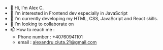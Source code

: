 - 👋 Hi, I’m Alex C.
- 👀 I’m interested in Frontend dev especially in JavaScript
- 🌱 I’m currently developing my HTML, CSS, JavaScript and React skills.
- 💞️ I’m looking to collaborate on 
- 📫 How to reach me :
    - Phone number : +40760941101
    - email : alexandru.ciuta.21@gmail.com

<!---
AlexC41/AlexC41 is a ✨ special ✨ repository because its `README.md` (this file) appears on your GitHub profile.
You can click the Preview link to take a look at your changes.
--->
